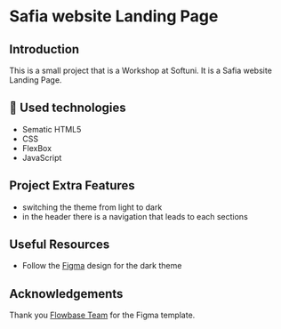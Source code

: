 # Safia website Landing Page

##  Introduction
This is a small project that is a Workshop at Softuni. It is a Safia website Landing Page.

## :hammer: Used technologies
* Sematic HTML5
* CSS
* FlexBox
* JavaScript

##  Project Extra Features
* switching the theme from light to dark
* in the header there is a navigation that leads to each sections

## Useful Resources
* Follow the [Figma](https://www.figma.com/community/file/892582971189995704) design for the dark theme

## Acknowledgements
Thank you [Flowbase Team](https://www.flowbase.co/) for the Figma template.